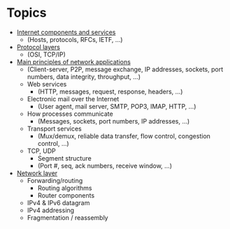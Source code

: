 # Topics

- [Internet components and services](internet%20components%20and%20services.md)
	- (Hosts, protocols, RFCs, IETF, …)
- [Protocol layers](protocol%20layers.md) 
	- (OSI, TCP/IP)
- [Main principles of network applications](Main%20principles%20of%20network%20applications.md)
	- (Client-server, P2P, message exchange, IP addresses, sockets, port numbers, data integrity, throughput, …)
	- Web services 
		- (HTTP, messages, request, response, headers, …)
	- Electronic mail over the Internet 
		- (User agent, mail server, SMTP, POP3, IMAP, HTTP, …)
	- How processes communicate 
		- (Messages, sockets, port numbers, IP addresses, …)
	- Transport services 
		- (Mux/demux, reliable data transfer, flow control, congestion control, …)
	- TCP, UDP
		- Segment structure 
		- (Port #, seq, ack numbers, receive window, …)
- [Network layer](network%20layer.md)
	- Forwarding/routing
		- Routing algorithms
		- Router components
	- IPv4 & IPv6 datagram
	- IPv4 addressing 
	- Fragmentation / reassembly